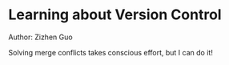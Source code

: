 # Learning about Version Control
Author: Zizhen Guo

Solving merge conflicts takes conscious effort, but I can do it!
